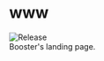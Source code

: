 # www
![Release](https://github.com/booster-pocket-router/www/workflows/Release/badge.svg)   
Booster's landing page.
